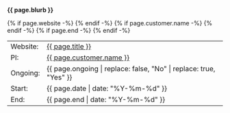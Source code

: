 <!-- <span class="small">{{ page.date | date: "%Y-%m-%d" }}{% if page.end %} - {{ page.end }}{% endif %}</span> -->

<strong>{{ page.blurb }}</strong>
<table class="tight-table">
{% if page.website -%}
  <tr><td> Website: </td><td><a href="{{ page.website }}">{{ page.title }}</a></td></tr>
{% endif -%}  
{% if page.customer.name -%}
  <tr><td> PI: </td><td><a href="mailto:{{ page.customer.email }}">{{ page.customer.name }}</a></td></tr>
{% endif -%}
  <tr><td> Ongoing: </td><td> {{ page.ongoing | replace: false, "No" | replace: true, "Yes" }} </td></tr>
  <tr><td> Start: </td><td> {{ page.date | date: "%Y-%m-%d" }} </td></tr>
{% if page.end -%}
  <tr><td> End: </td><td> {{ page.end | date: "%Y-%m-%d" }} </td></tr>
{% endif -%}

</table>
